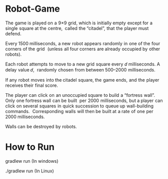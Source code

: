 # Robot-Game

The  game  is  played  on  a  9×9 grid,  which is  initially  empty  except  for  a  single square  at the  centre,  
called  the  “citadel”,  that  the player  must defend.

Every  1500 milliseconds,  a  new  robot  appears  randomly  in one  of the  four  corners  of  the  grid  
(unless all  four corners  are  already  occupied  by  other  robots).

Each  robot  attempts  to move  to a  new  grid  square  every  𝑑 milliseconds. A  delay  value  𝑑,  
randomly  chosen from  between 500–2000  milliseconds.

If  any  robot  moves into  the citadel  square,  the  game  ends,  and  the player  receives their  final  score.

The  player  can  click  on an  unoccupied square  to  build  a  “fortress  wall”.  Only one  fortress wall  can  be  built  
per  2000  milliseconds, but  a player  can  click  on  several  squares  in quick  succession to  queue  up  wall-building  commands.  
Corresponding  walls will  then be  built  at  a  rate  of  one per  2000 milliseconds.

Walls  can  be  destroyed  by  robots.


# How to Run

gradlew run (In windows)

./gradlew run (In Linux)
